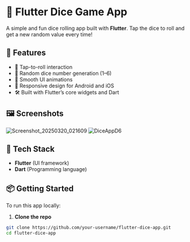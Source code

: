 # 🎲 Flutter Dice Game App

A simple and fun dice rolling app built with **Flutter**. Tap the dice to roll and get a new random value every time!

## 🚀 Features

- 🎯 Tap-to-roll interaction
- 🎲 Random dice number generation (1–6)
- 🧩 Smooth UI animations
- 📱 Responsive design for Android and iOS
- 🛠 Built with Flutter’s core widgets and Dart

## 🖼 Screenshots
![Screenshot_20250320_021609](https://github.com/user-attachments/assets/22c7d283-789d-40d7-a1d1-e06582341113)
![DiceAppD6](https://github.com/user-attachments/assets/b9734006-2d29-45ee-8f46-bde7ce319cf4)

## 🧰 Tech Stack

- **Flutter** (UI framework)
- **Dart** (Programming language)

## 📦 Getting Started

To run this app locally:

1. **Clone the repo**

```bash
git clone https://github.com/your-username/flutter-dice-app.git
cd flutter-dice-app
